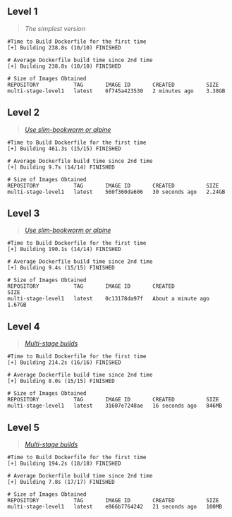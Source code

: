 ## Level 1

> *The simplest version*

```shell
#Time to Build Dockerfile for the first time
[+] Building 238.8s (10/10) FINISHED
```

```shell
# Average Dockerfile build time since 2nd time
[+] Building 238.8s (10/10) FINISHED
```

```shell
# Size of Images Obtained
REPOSITORY           TAG       IMAGE ID       CREATED          SIZE
multi-stage-level1   latest    6f745a423530   2 minutes ago    3.38GB
```

## Level 2

> *[Use slim-bookworm or alpine](https://hub.docker.com/_/rust/tags)*

```shell
#Time to Build Dockerfile for the first time
[+] Building 461.3s (15/15) FINISHED
```

```shell
# Average Dockerfile build time since 2nd time
[+] Building 9.7s (14/14) FINISHED
```

```shell
# Size of Images Obtained
REPOSITORY           TAG       IMAGE ID       CREATED          SIZE
multi-stage-level1   latest    560f360da606   30 seconds ago   2.24GB
```

## Level 3

> *[Use slim-bookworm or alpine](https://hub.docker.com/_/rust/tags)*

```shell
#Time to Build Dockerfile for the first time
[+] Building 190.1s (14/14) FINISHED
```

```shell
# Average Dockerfile build time since 2nd time
[+] Building 9.4s (15/15) FINISHED
```

```shell
# Size of Images Obtained
REPOSITORY           TAG       IMAGE ID       CREATED              SIZE
multi-stage-level1   latest    0c13178da97f   About a minute ago   1.67GB
```

## Level 4

> *[Multi-stage builds](https://docs.docker.com/build/building/multi-stage/)*

```shell
#Time to Build Dockerfile for the first time
[+] Building 214.2s (16/16) FINISHED
```

```shell
# Average Dockerfile build time since 2nd time
[+] Building 8.0s (15/15) FINISHED
```

```shell
# Size of Images Obtained
REPOSITORY           TAG       IMAGE ID       CREATED          SIZE
multi-stage-level1   latest    31607e7248ae   16 seconds ago   846MB
```

## Level 5

> *[Multi-stage builds](https://docs.docker.com/build/building/multi-stage/)*

```shell
#Time to Build Dockerfile for the first time
[+] Building 194.2s (18/18) FINISHED
```

```shell
# Average Dockerfile build time since 2nd time
[+] Building 7.8s (17/17) FINISHED
```

```shell
# Size of Images Obtained
REPOSITORY           TAG       IMAGE ID       CREATED          SIZE
multi-stage-level1   latest    e866b7764242   21 seconds ago   100MB
```